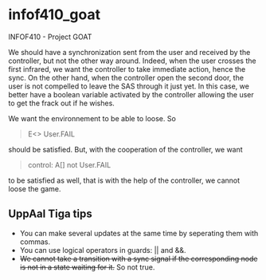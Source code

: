 infof410_goat
=============

INFOF410 - Project GOAT


We should have a synchronization sent from the user and received by the
controller, but not the other way around.
Indeed, when the user crosses the first infrared, we want the controller
to take immediate action, hence the sync.
On the other hand, when the controller open the second door, the user
is not compelled to leave the SAS through it just yet. In this case,
we better have a boolean variable activated by the controller allowing
the user to get the frack out if he wishes.

We want the environnement to be able to loose. So
> E<> User.FAIL

should be satisfied. But, with the cooperation of the controller, we
want
> control: A[] not User.FAIL

to be satisfied as well, that is with the help of the controller, we
cannot loose the game.

UppAal Tiga tips
----------------

* You can make several updates at the same time by seperating them with
commas.
* You can use logical operators in guards: || and &&.
* ~~We cannot take a transition with a sync signal if the corresponding
node is not in a state waiting for it.~~ So not true.
